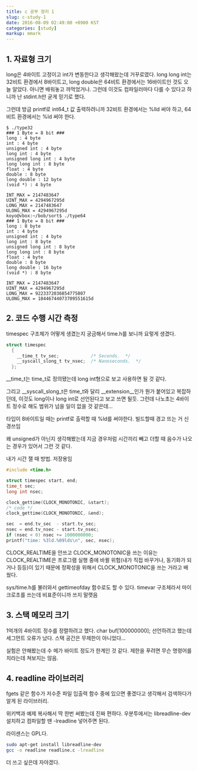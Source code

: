 ```yaml
---
title: c 공부 정리 1
slug: c-study-1
date: 2016-08-09 02:49:00 +0900 KST
categories: [study]
markup: mmark
---
```


## 1. 자료형 크기

long은 4바이트 고정이고 int가 변동한다고 생각해왔는데 거꾸로였다.
long long int는 32비트 환경에서 8바이트고,
long double은 64비트 환경에서는 16바이트인 것도 오늘 알았다.
아니면 배워놓고 까먹었거나.
그런데 이것도 컴파일러마다 다를 수 있다고 하니까 난 stdint.h만 굳게 믿기로 했다.

그런데 방금 printf로 int64_t 값 출력하려니까 32비트 환경에서는 %lld 써야 하고,
64비트 환경에서는 %ld 써야 한다.

```console
$ ./type32
### 1 Byte = 8 bit ###
long : 4 byte
int : 4 byte
unsigned int : 4 byte
long int : 4 byte
unsigned long int : 4 byte
long long int : 8 byte
float : 4 byte
double : 8 byte
long double : 12 byte
(void *) : 4 byte

INT_MAX = 2147483647
UINT_MAX = 4294967295d
LONG_MAX = 2147483647
ULONG_MAX = 4294967295d
koyo@vbox:~/bob/sort$ ./type64
### 1 Byte = 8 bit ###
long : 8 byte
int : 4 byte
unsigned int : 4 byte
long int : 8 byte
unsigned long int : 8 byte
long long int : 8 byte
float : 4 byte
double : 8 byte
long double : 16 byte
(void *) : 8 byte

INT_MAX = 2147483647
UINT_MAX = 4294967295d
LONG_MAX = 9223372036854775807
ULONG_MAX = 18446744073709551615d
```

## 2. 코드 수행 시간 측정

timespec 구조체가 어떻게 생겼는지 궁금해서 time.h를 보니까 요렇게 생겼다.

```c
struct timespec
  {
    __time_t tv_sec;            /* Seconds.  */
    __syscall_slong_t tv_nsec;  /* Nanoseconds.  */
  };
```

__time_t는 time_t로 정의됐는데 long int형으로 보고 사용하면 될 것 같다.

그리고 __syscall_slong_t은 time_t와 달리 __extension__인가 뭔가 붙어있고 복잡하던데,
이것도 long이나 long int로 선언된다고 보고 쓰면 될듯.
그런데 나노초는 4바이트 정수로 해도 범위가 넘을 일이 없을 것 같은데...

타입이 8바이트일 때는 printf로 출력할 때 %ld를 써야한다.
빌드할때 경고 뜨는 거 신경쓰임

왜 unsigned가 아닌지 생각해봤는데
지금 경우처럼 시간끼리 빼고 더할 때 음수가 나오는 경우가 있어서 그런 것 같다.

내가 시간 잴 때 방법. 저장용임

```c
#include <time.h>

struct timespec start, end;
time_t sec;
long int nsec;

clock_gettime(CLOCK_MONOTONIC, &start);
/* code */
clock_gettime(CLOCK_MONOTONIC, &end);

sec  = end.tv_sec  - start.tv_sec;
nsec = end.tv_nsec - start.tv_nsec;
if (nsec < 0) nsec += 1000000000;
printf("time: %3ld.%09lds\n", sec, nsec);
```

CLOCK_REALTIME을 안쓰고 CLOCK_MONOTONIC을 쓰는 이유는
CLOCK_REALTIME은 프로그램 실행 중에 바뀔 위험(내가 직접 바꾸거나, 동기화가 되거나 등등)이
있기 때문에 정확성을 위해서 CLOCK_MONOTONIC을 쓰는 거라고 배웠다.

sys/time.h를 불러와서 gettimeofday 함수로도 할 수 있다.
timevar 구조체라서 마이크로초를 쓰는데 비표준이니까 쓰지 말랫음

## 3. 스택 메모리 크기

1억개의 4바이트 정수를 정렬하려고 했다.
char buf[100000000]; 선언하려고 했는데 세그먼트 오류가 났다.
스택 공간은 무제한이 아니었다...

실험은 안해봤는데 수 메가 바이트 정도가 한계인 것 같다.
제한을 푸려면 무슨 명령어를 치라는데 쳐보지는 않음.

## 4. readline 라이브러리

fgets 같은 함수가 저수준 파일 입출력 함수 중에 있으면 좋겠다고 생각해서
검색하다가 알게 된 라이브러리.

위키백과 예제 복사해서 딱 한번 써봤는데 진짜 편하다.
우분투에서는 libreadline-dev 설치하고 컴파일할 땐 -lreadline 넣어주면 된다.

라이센스는 GPL다.

```sh
sudo apt-get install libreadline-dev
gcc -o readline readline.c -lreadline
```

더 쓰고 싶은데 자야겠다.
